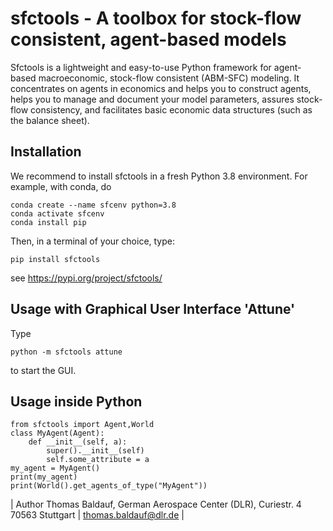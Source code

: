 # sfctools - A toolbox for stock-flow consistent, agent-based models

Sfctools is a lightweight and easy-to-use Python framework for agent-based macroeconomic, stock-flow consistent (ABM-SFC) modeling. It concentrates on agents in economics and helps you to construct agents, helps you to manage and document your model parameters, assures stock-flow consistency, and facilitates basic economic data structures (such as the balance sheet).


## Installation

We recommend to install sfctools in a fresh Python 3.8 environment. For example, with conda, do

    conda create --name sfcenv python=3.8
    conda activate sfcenv
    conda install pip

Then, in a terminal of your choice, type:

    pip install sfctools

see https://pypi.org/project/sfctools/

## Usage with Graphical User Interface 'Attune'

Type

    python -m sfctools attune

to start the GUI.

## Usage inside Python

```console
from sfctools import Agent,World
class MyAgent(Agent):
    def __init__(self, a):
        super().__init__(self)
        self.some_attribute = a
my_agent = MyAgent()
print(my_agent)
print(World().get_agents_of_type("MyAgent"))
```


| Author Thomas Baldauf, German Aerospace Center (DLR), Curiestr. 4 70563 Stuttgart | thomas.baldauf@dlr.de |
